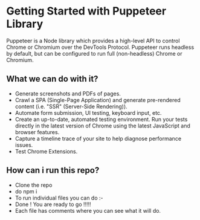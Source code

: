 # Getting Started with Puppeteer Library

Puppeteer is a Node library which provides a high-level API to control Chrome or Chromium over the DevTools Protocol. Puppeteer runs headless by default, but can be configured to run full (non-headless) Chrome or Chromium.

## What we can do with it?

- Generate screenshots and PDFs of pages.
- Crawl a SPA (Single-Page Application) and generate pre-rendered content (i.e. "SSR" (Server-Side Rendering)).
- Automate form submission, UI testing, keyboard input, etc.
- Create an up-to-date, automated testing environment. Run your tests directly in the latest version of Chrome using the latest JavaScript and browser features.
- Capture a timeline trace of your site to help diagnose performance issues.
- Test Chrome Extensions.

## How can i run this repo?

- Clone the repo
- do npm i
- To run individual files you can do :- <node filename.js>
- Done ! You are ready to go !!!!!
- Each file has comments where you can see what it will do.
